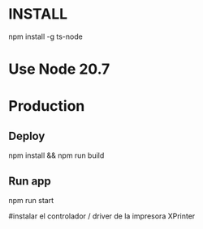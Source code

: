 # INSTALL
npm install -g ts-node
# Use Node 20.7

# Production
## Deploy
npm install && npm run  build

## Run app
npm run start

#instalar el controlador / driver de la impresora XPrinter